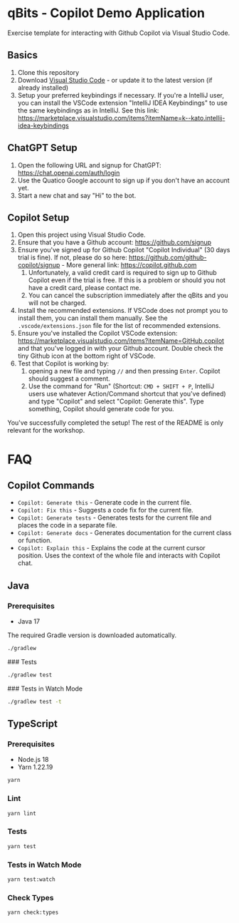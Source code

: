 # qBits - Copilot Demo Application

Exercise template for interacting with Github Copilot via Visual Studio Code.

## Basics

1. Clone this repository
2. Download [Visual Studio Code](https://code.visualstudio.com) - or update it to the latest version (if already installed)
3. Setup your preferred keybindings if necessary. If you're a IntelliJ user, you can install the VSCode extension "IntelliJ IDEA Keybindings" to use the same keybindings as in IntelliJ. See this link: <https://marketplace.visualstudio.com/items?itemName=k--kato.intellij-idea-keybindings>

## ChatGPT Setup

1. Open the following URL and signup for ChatGPT: <https://chat.openai.com/auth/login>
2. Use the Quatico Google account to sign up if you don't have an account yet.
3. Start a new chat and say "Hi" to the bot.

## Copilot Setup

1. Open this project using Visual Studio Code.
2. Ensure that you have a Github account: <https://github.com/signup>
3. Ensure you've signed up for Github Copilot "Copilot Individual" (30 days trial is fine). If not, please do so here: <https://github.com/github-copilot/signup> - More general link: <https://copilot.github.com>
   1. Unfortunately, a valid credit card is required to sign up to Github Copilot even if the trial is free. If this is a problem or should you not have a credit card, please contact me.
   2. You can cancel the subscription immediately after the qBits and you will not be charged.
4. Install the recommended extensions. If VSCode does not prompt you to install them, you can install them manually. See the `.vscode/extensions.json` file for the list of recommended extensions.
5. Ensure you've installed the Copilot VSCode extension: <https://marketplace.visualstudio.com/items?itemName=GitHub.copilot> and that you've logged in with your Github account. Double check the tiny Github icon at the bottom right of VSCode.
6. Test that Copilot is working by:
   1. opening a new file and typing `//` and then pressing `Enter`. Copilot should suggest a comment.
   2. Use the command for "Run" (Shortcut: `CMD + SHIFT + P`, IntelliJ users use whatever Action/Command shortcut that you've defined) and type "Copilot" and select "Copilot: Generate this". Type something, Copilot should generate code for you.

You've successfully completed the setup! The rest of the README is only relevant for the workshop.

# FAQ

## Copilot Commands

- `Copilot: Generate this` - Generate code in the current file.
- `Copilot: Fix this` - Suggests a code fix for the current file.
- `Copilot: Generate tests` - Generates tests for the current file and places the code in a separate file.
- `Copilot: Generate docs` - Generates documentation for the current class or function.
- `Copilot: Explain this` - Explains the code at the current cursor position. Uses the context of the whole file and interacts with Copilot chat.

## Java

### Prerequisites

- Java 17

The required Gradle version is downloaded automatically.

```bash
./gradlew
```

### Tests

```bash
./gradlew test
```

### Tests in Watch Mode

```bash
./gradlew test -t
```

## TypeScript

### Prerequisites

- Node.js 18
- Yarn 1.22.19

```bash
yarn
```

### Lint

```bash
yarn lint
```

### Tests

```bash
yarn test
```

### Tests in Watch Mode

```bash
yarn test:watch
```

### Check Types

```bash
yarn check:types
```
